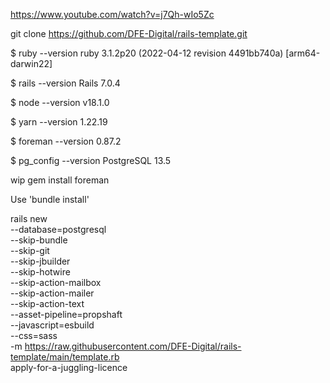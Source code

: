 
https://www.youtube.com/watch?v=j7Qh-wIo5Zc

git clone https://github.com/DFE-Digital/rails-template.git



$ ruby --version
ruby 3.1.2p20 (2022-04-12 revision 4491bb740a) [arm64-darwin22]

$ rails --version
Rails 7.0.4

$ node --version
v18.1.0

$ yarn --version
1.22.19

$ foreman --version
0.87.2

$ pg_config --version
PostgreSQL 13.5


wip  gem install foreman

Use 'bundle install'

rails new \
  --database=postgresql \
  --skip-bundle \
  --skip-git \
  --skip-jbuilder \
  --skip-hotwire \
  --skip-action-mailbox \
  --skip-action-mailer \
  --skip-action-text \
  --asset-pipeline=propshaft \
  --javascript=esbuild \
  --css=sass \
  -m https://raw.githubusercontent.com/DFE-Digital/rails-template/main/template.rb \
  apply-for-a-juggling-licence